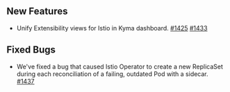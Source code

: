 ## New Features

- Unify Extensibility views for Istio in Kyma dashboard. [#1425](https://github.com/kyma-project/istio/pull/1425) [#1433](https://github.com/kyma-project/istio/pull/1433)

## Fixed Bugs

- We've fixed a bug that caused Istio Operator to create a new ReplicaSet during each reconciliation of a failing, outdated Pod with a sidecar. [#1437](https://github.com/kyma-project/istio/pull/1437)
